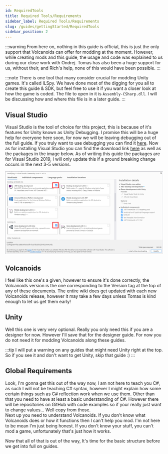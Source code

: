 ```yaml
---
id: RequiredTools
title: Required Tools/Requirements
sidebar_label: Required Tools/Requirements
slug: /guides/gettingStarted/RequiredTools
sidebar_position: 2
---
```


:::warning
From here on, nothing in this guide is official, this is just the only support that Volcanoids can offer for modding at the moment. However, while creating mods and this guide, the usage and code was explained to us during our close work with Ondrej. Tomas has also been a huge support for us, without their, and Rich's help, none of this would have been possible.
:::

:::note
There is one tool that many consider crucial for modding Unity games. It's called ILSpy. We have done most of the digging for you all to create this guide & SDK, but feel free to use it if you want a closer look at how the game is coded. The file to open in it is `Assembly-CSharp.dll`. I will be discussing how and where this file is in a later guide.
:::

## Visual Studio
Visual Studio is the tool of choice for this project, this is because of it's features for Unity known as Unity Debugging. I promise this will be a huge help for everyone here soon, for now we will be leaving debugging out of the full guide. If you truly want to use debugging you can find it [here](/coding/officialGuide/Debugging). Now as for installing Visual Studio you can find the download link [here](https://visualstudio.microsoft.com/downloads/) as well as the packages in the image below. As of writing this guide the packages are for Visual Studio 2019, I will only update this if a ground breaking change occurs in the next 3-5 versions.

![VS Installing System](someImage.png)

## Volcanoids
I feel like this one's a given, however to ensure it's done correctly, the Volcanoids version is the one corresponding to the Version tag at the top of any of these documents. The entire wiki does get updated with each new Volcanoids release, however it may take a few days unless Tomas is kind enough to let us get them early!

## Unity
Well this one is very very optional. Really you only need this if you are a designer for now. However I'll save that for the designer guide. For now you do not need it for modding Volcanoids along these guides.

:::tip
I will put a warning on any guides that might need Unity right at the top. So if you see it and don't want to get Unity, skip that guide :)
:::

## Global Requirements
Look, I'm gonna get this out of the way now, I am not here to teach you C#, as such I will not be teaching C# syntax, however I might explain how some certain things such as C# reflection work when we use them. Other than that you need to have at least a basic understanding of C#. However there will be repositories on GitHub with code examples so if your really just want to change values... Well copy from those.<br/>
Next up you need to understand Volcanoids. If you don't know what Volcanoids does or how it functions then I can't help you mod. I'm not here to be mean I'm just being honest. If you don't know your stuff, you can't mod a game, unfortunately that's just how it works. 

Now that all of that is out of the way, It's time for the basic structure before we get into full on guides.